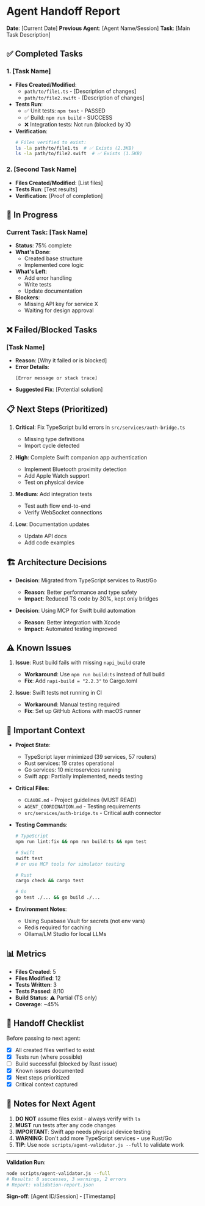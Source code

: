 # Agent Handoff Report

**Date**: [Current Date]
**Previous Agent**: [Agent Name/Session]
**Task**: [Main Task Description]

## ✅ Completed Tasks

### 1. [Task Name]
- **Files Created/Modified**:
  - `path/to/file1.ts` - [Description of changes]
  - `path/to/file2.swift` - [Description of changes]
- **Tests Run**: 
  - ✅ Unit tests: `npm test` - PASSED
  - ✅ Build: `npm run build` - SUCCESS
  - ❌ Integration tests: Not run (blocked by X)
- **Verification**:
  ```bash
  # Files verified to exist:
  ls -la path/to/file1.ts  # ✅ Exists (2.3KB)
  ls -la path/to/file2.swift  # ✅ Exists (1.5KB)
  ```

### 2. [Second Task Name]
- **Files Created/Modified**: [List files]
- **Tests Run**: [Test results]
- **Verification**: [Proof of completion]

## 🚧 In Progress

### Current Task: [Task Name]
- **Status**: 75% complete
- **What's Done**:
  - Created base structure
  - Implemented core logic
- **What's Left**:
  - Add error handling
  - Write tests
  - Update documentation
- **Blockers**:
  - Missing API key for service X
  - Waiting for design approval

## ❌ Failed/Blocked Tasks

### [Task Name]
- **Reason**: [Why it failed or is blocked]
- **Error Details**:
  ```
  [Error message or stack trace]
  ```
- **Suggested Fix**: [Potential solution]

## 📋 Next Steps (Prioritized)

1. **Critical**: Fix TypeScript build errors in `src/services/auth-bridge.ts`
   - Missing type definitions
   - Import cycle detected
   
2. **High**: Complete Swift companion app authentication
   - Implement Bluetooth proximity detection
   - Add Apple Watch support
   - Test on physical device
   
3. **Medium**: Add integration tests
   - Test auth flow end-to-end
   - Verify WebSocket connections
   
4. **Low**: Documentation updates
   - Update API docs
   - Add code examples

## 🏗️ Architecture Decisions

- **Decision**: Migrated from TypeScript services to Rust/Go
  - **Reason**: Better performance and type safety
  - **Impact**: Reduced TS code by 30%, kept only bridges
  
- **Decision**: Using MCP for Swift build automation
  - **Reason**: Better integration with Xcode
  - **Impact**: Automated testing improved

## ⚠️ Known Issues

1. **Issue**: Rust build fails with missing `napi_build` crate
   - **Workaround**: Use `npm run build:ts` instead of full build
   - **Fix**: Add `napi-build = "2.2.3"` to Cargo.toml
   
2. **Issue**: Swift tests not running in CI
   - **Workaround**: Manual testing required
   - **Fix**: Set up GitHub Actions with macOS runner

## 🔑 Important Context

- **Project State**: 
  - TypeScript layer minimized (39 services, 57 routers)
  - Rust services: 19 crates operational
  - Go services: 10 microservices running
  - Swift app: Partially implemented, needs testing

- **Critical Files**:
  - `CLAUDE.md` - Project guidelines (MUST READ)
  - `AGENT_COORDINATION.md` - Testing requirements
  - `src/services/auth-bridge.ts` - Critical auth connector

- **Testing Commands**:
  ```bash
  # TypeScript
  npm run lint:fix && npm run build:ts && npm test
  
  # Swift
  swift test
  # or use MCP tools for simulator testing
  
  # Rust
  cargo check && cargo test
  
  # Go
  go test ./... && go build ./...
  ```

- **Environment Notes**:
  - Using Supabase Vault for secrets (not env vars)
  - Redis required for caching
  - Ollama/LM Studio for local LLMs

## 📊 Metrics

- **Files Created**: 5
- **Files Modified**: 12
- **Tests Written**: 3
- **Tests Passed**: 8/10
- **Build Status**: ⚠️ Partial (TS only)
- **Coverage**: ~45%

## 🤝 Handoff Checklist

Before passing to next agent:
- [x] All created files verified to exist
- [x] Tests run (where possible)
- [ ] Build successful (blocked by Rust issue)
- [x] Known issues documented
- [x] Next steps prioritized
- [x] Critical context captured

## 📝 Notes for Next Agent

1. **DO NOT** assume files exist - always verify with `ls`
2. **MUST** run tests after any code changes
3. **IMPORTANT**: Swift app needs physical device testing
4. **WARNING**: Don't add more TypeScript services - use Rust/Go
5. **TIP**: Use `node scripts/agent-validator.js --full` to validate work

---

**Validation Run**:
```bash
node scripts/agent-validator.js --full
# Results: 8 successes, 3 warnings, 2 errors
# Report: validation-report.json
```

**Sign-off**: [Agent ID/Session] - [Timestamp]